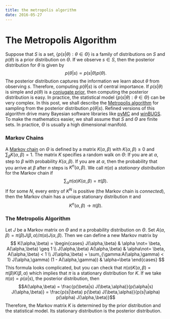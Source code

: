 ```yaml
---
title: the metropolis algorithm
date: 2016-05-27
---
```


# The Metropolis Algorithm

Suppose that $S$ is a set, $\{ p(s \lvert \theta) : \theta \in \Theta\}$ is a family 
of distributions on $S$ and $p(\theta)$ is a prior distribution on $\Theta$. If we 
observe $s \in S$, then the posterior distribution for $\theta$ is given by
$$p(\theta \lvert s) \propto p(s \lvert \theta) p(\theta).$$
The posterior distribution captures the information we learn about $\theta$ from 
observing $s$. Therefore, computing $p(\theta \lvert s)$ is of central importance. If 
$p(s \lvert \theta)$ is simple and $p(\theta)$ is a [conjugate 
prior](https://en.wikipedia.org/wiki/Conjugate_prior), then computing the posterior 
distribution is easy. In practice, the statistical model $\{ p(s \lvert \theta) : 
\theta \in \Theta \}$ can be very complex.  In this post, we shall describe the 
[Metropolis 
algorithm](https://en.wikipedia.org/wiki/Metropolis%E2%80%93Hastings_algorithm) for 
sampling from the posterior distribution $p(\theta \lvert s)$. Refined versions of 
this algorithm drive many Bayesian software libraries like 
[pyMC](https://pymc-devs.github.io/pymc/) and 
[winBUGS](https://en.wikipedia.org/wiki/WinBUGS). To make the mathematics easier, we 
shall assume that $S$ and $\Theta$ are finite sets. In practice, $\Theta$ is usually a 
high dimensional manifold.

### Markov Chains

A [Markov chain](https://en.wikipedia.org/wiki/Markov_chain) on $\Theta$ is defined by 
a matrix $K(\alpha,\beta)$ with 
$K(\alpha,\beta) \geq 0$ and $\sum_{\beta} K(\alpha,\beta) =1$. The matrix $K$ 
specifies a random walk on $\Theta$: If you are at $\alpha$, step to $\beta$ with 
probability $K(\alpha,\beta)$. If you are at $\alpha$, then the probability that you 
arrive at $\beta$ after $n$ steps is $K^n(\alpha,\beta)$. We call $\pi(\alpha)$ a 
*stationary distribution* for the Markov chain if
$$\sum_{\alpha} \pi(\alpha) K(\alpha,\beta) = \pi(\beta).$$
If for some $N$, every entry of $K^N$ is positive (the Markov chain is *connected*), 
then the Markov chain has a unique stationary distribution $\pi$ and 
$$K^n(\alpha,\beta) \to \pi(\beta).$$

### The Metropolis Algorithm

Let $J$ be a Markov matrix on $\Theta$ and $\pi$ a probability distribution on 
$\Theta$. Set $A(\alpha,\beta) = \pi(\beta) J(\beta,\alpha) / \pi(\alpha) 
J(\alpha,\beta)$. Then we can define a new Markov matrix by
$$
K(\alpha,\beta) = \begin{cases}
J(\alpha,\beta) & \alpha \not= \beta, A(\alpha,\beta) \geq 1 \\
J(\alpha,\beta) A(\alpha,\beta) & \alpha\not= \beta, A(\alpha,\beta) < 1 \\
J(\alpha,\beta) + \sum_{\gamma:A(\alpha,\gamma) < 1} J(\alpha,\gamma) (1 - 
A(\alpha,\gamma)) & \alpha=\beta
\end{cases}
$$
This formula looks complicated, but you can check that $\pi(\alpha) K(\alpha,\beta) = 
\pi(\beta) K(\beta,\alpha)$ which implies that $\pi$ is a stationary distribution for 
$K$. If we take $\pi(\alpha) = p(\alpha \lvert s)$, the posterior distribution, then
$$A(\alpha,\beta) = \frac{p(\beta|s) J(\beta,\alpha)}{p(\alpha|s) J(\alpha,\beta)} = 
\frac{p(s|\beta) p(\beta) J(\beta,\alpha)}{p(s|\alpha) p(\alpha) J(\alpha,\beta)}$$
Therefore, the Markov matrix $K$ is determined by the prior distribution and the 
statistical model. Its stationary distribution is the posterior distribution. 
